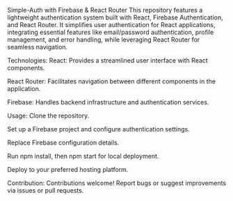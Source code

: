 Simple-Auth with Firebase & React Router
This repository features a lightweight authentication system built with React, Firebase Authentication, and React Router. It simplifies user authentication for React applications, integrating essential features like email/password authentication, profile management, and error handling, while leveraging React Router for seamless navigation.

Technologies:
React: Provides a streamlined user interface with React components.

React Router: Facilitates navigation between different components in the application.

Firebase: Handles backend infrastructure and authentication services.



Usage:
Clone the repository.

Set up a Firebase project and configure authentication settings.

Replace Firebase configuration details.

Run npm install, then npm start for local deployment.

Deploy to your preferred hosting platform.

Contribution:
Contributions welcome! Report bugs or suggest improvements via issues or pull requests.
